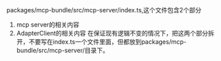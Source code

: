 packages/mcp-bundle/src/mcp-server/index.ts,这个文件包含2个部分
1. mcp server的相关内容
2. AdapterClient的相关内容
在保证现有逻辑不变的情况下，把这两个部分拆开，不要写在index.ts一个文件里面，但都放到packages/mcp-bundle/src/mcp-server/目录下。